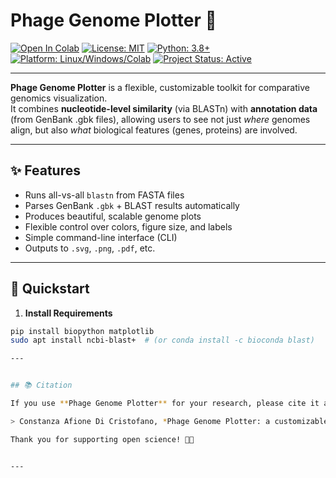 # Phage Genome Plotter 🧬
[![Open In Colab](https://colab.research.google.com/assets/colab-badge.svg)](https://colab.research.google.com/github/coafione/phage-genome-plotter/blob/main/example/Phage-genome-plotter.ipynb)
[![License: MIT](https://img.shields.io/badge/License-MIT-yellow.svg)](LICENSE)
[![Python: 3.8+](https://img.shields.io/badge/Python-3.8%2B-blue)](#)
[![Platform: Linux/Windows/Colab](https://img.shields.io/badge/Platform-Linux%20%7C%20Windows%20%7C%20Colab-success)](#)
[![Project Status: Active](https://img.shields.io/badge/Status-Active-brightgreen)](#)

---

**Phage Genome Plotter** is a flexible, customizable toolkit for comparative genomics visualization.  
It combines **nucleotide-level similarity** (via BLASTn) with **annotation data** (from GenBank .gbk files), allowing users to see not just *where* genomes align, but also *what* biological features (genes, proteins) are involved.

---

## ✨ Features
- Runs all-vs-all `blastn` from FASTA files
- Parses GenBank `.gbk` + BLAST results automatically
- Produces beautiful, scalable genome plots
- Flexible control over colors, figure size, and labels
- Simple command-line interface (CLI)
- Outputs to `.svg`, `.png`, `.pdf`, etc.

---

## 🚀 Quickstart

1. **Install Requirements**
```bash
pip install biopython matplotlib
sudo apt install ncbi-blast+  # (or conda install -c bioconda blast)

---


## 📚 Citation

If you use **Phage Genome Plotter** for your research, please cite it as:

> Constanza Afione Di Cristofano, *Phage Genome Plotter: a customizable toolkit for comparative genomics visualization*, GitHub (2025). [https://github.com/coafione/phage-genome-plotter](https://github.com/yourusername/phage-genome-plotter)

Thank you for supporting open science! 🧬✨


---
